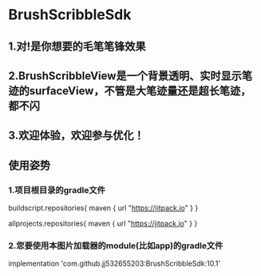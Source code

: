 # BrushScribbleSdk

##  1.对!是你想要的毛笔笔锋效果

##  2.BrushScribbleView是一个背景透明、实时显示笔迹的surfaceView，不管是大笔迹量还是超长笔迹，都不闪

##  3.欢迎体验，欢迎参与优化！

##  使用姿势

### 1.项目根目录的gradle文件
buildscript.repositories{ maven { url "https://jitpack.io" } }

allprojects.repositories{ maven { url "https://jitpack.io" } }

###  2.您要使用本图片加载器的module(比如app)的gradle文件
implementation 'com.github.jj532655203:BrushScribbleSdk:10.1'

